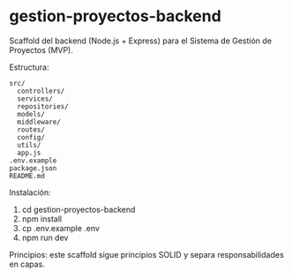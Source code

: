 # gestion-proyectos-backend

Scaffold del backend (Node.js + Express) para el Sistema de Gestión de Proyectos (MVP).

Estructura:

```
src/
  controllers/
  services/
  repositories/
  models/
  middleware/
  routes/
  config/
  utils/
  app.js
.env.example
package.json
README.md
```

Instalación:

1. cd gestion-proyectos-backend
2. npm install
3. cp .env.example .env
4. npm run dev

Principios: este scaffold sigue principios SOLID y separa responsabilidades en capas.
